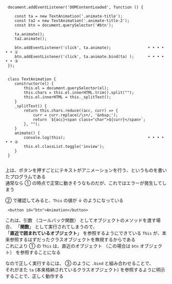 
```
 
 document.addEventListener('DOMContentLoaded', function () {

    const ta = new TextAnimation('.animate-title');
    const ta2 = new TextAnimation('.animate-title-2');
    const btn = document.querySelector('#btn');

    ta.animate();
    ta2.animate();
    
    btn.addEventListener('click', ta.animate);                • • • • • • ①
    btn.addEventListener('click', ta.animate.bind(ta) );      • • • • • • ③
 });


 class TextAnimation {
    constructor(el) {
        this.el = document.querySelector(el);
        this.chars = this.el.innerHTML.trim().split("");
        this.el.innerHTML = this._splitText();
    }
    _splitText() {
        return this.chars.reduce((acc, curr) => {
            curr = curr.replace(/\s+/, '&nbsp;');
            return `${acc}<span class="char">${curr}</span>`;
        }, "");
    }
    animate() {
        console.log(this);                                    • • • • • • ②
        this.el.classList.toggle('inview');
    }
 }
 
```

上は、ボタンを押すごとにテキストがアニメーションを行う、というものを書いたプログラムである  
通常なら ① の時点で正常に動きそうなものだが、これではエラーが発生してしまう  

 ② で確認してみると、`This` の値が ↓ のようになっている  
```
 <button id="btn">Animation</button>
```

これは、引数 （コールバック関数） としてオブジェクトのメソッドを渡す場合、 「**関数**」 として実行されてしまうので、  
 「**直近で囲まれているオブジェクト**」 を参照するようにできている `This` が、本来参照するはずだったクラスオブジェクトを無視するからである  
これにより ① の `This` は、直近のオブジェクト （この場合は `btn` オブジェクト） を参照することになる  

なので正しく実行するには、 ③ のように `.bind` と組み合わせることで、  
それがまた `ta` (本来格納されているクラスオブジェクト) を参照するように明示することで、正しく動作する  



